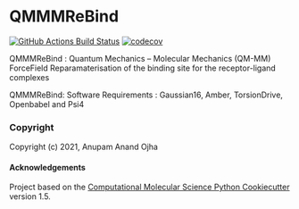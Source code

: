 QMMMReBind
==============================
[//]: # (Badges)
[![GitHub Actions Build Status](https://github.com/anandojha/qmmmrebind/workflows/CI/badge.svg)](https://github.com/anandojha/qmmmrebind/actions?query=workflow%3ACI)
[![codecov](https://codecov.io/gh/anandojha/QMMMReBind/branch/master/graph/badge.svg)](https://codecov.io/gh/anandojha/QMMMReBind/branch/master)


QMMMReBind : Quantum Mechanics – Molecular Mechanics (QM-MM) ForceField Reparamaterisation of the binding site for the receptor-ligand complexes

QMMMReBind:
Software Requirements : Gaussian16, Amber, TorsionDrive, Openbabel and Psi4

### Copyright

Copyright (c) 2021, Anupam Anand Ojha

#### Acknowledgements
 
Project based on the 
[Computational Molecular Science Python Cookiecutter](https://github.com/molssi/cookiecutter-cms) version 1.5.
